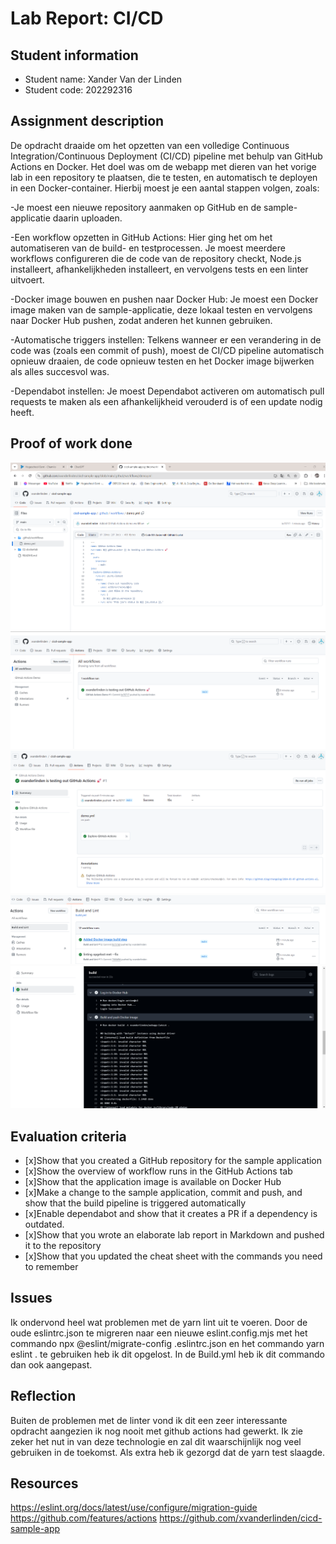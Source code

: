 # Lab Report: CI/CD

## Student information

- Student name: Xander Van der Linden
- Student code: 202292316

## Assignment description

De opdracht draaide om het opzetten van een volledige Continuous Integration/Continuous Deployment (CI/CD) pipeline met behulp van GitHub Actions en Docker. Het doel was om de webapp met dieren van het vorige lab in een repository te plaatsen, die te testen, en automatisch te deployen in een Docker-container. Hierbij moest je een aantal stappen volgen, zoals:

-Je moest een nieuwe repository aanmaken op GitHub en de sample-applicatie daarin uploaden.

-Een workflow opzetten in GitHub Actions: Hier ging het om het automatiseren van de build- en testprocessen. Je moest meerdere workflows configureren die de code van de repository checkt, Node.js installeert, afhankelijkheden installeert, en vervolgens tests en een linter uitvoert.

-Docker image bouwen en pushen naar Docker Hub: Je moest een Docker image maken van de sample-applicatie, deze lokaal testen en vervolgens naar Docker Hub pushen, zodat anderen het kunnen gebruiken.

-Automatische triggers instellen: Telkens wanneer er een verandering in de code was (zoals een commit of push), moest de CI/CD pipeline automatisch opnieuw draaien, de code opnieuw testen en het Docker image bijwerken als alles succesvol was.

-Dependabot instellen: Je moest Dependabot activeren om automatisch pull requests te maken als een afhankelijkheid verouderd is of een update nodig heeft.

## Proof of work done

![alt text](image-3.png)
![alt text](image-4.png)
![alt text](image-5.png)
![alt text](image-6.png)
![alt text](image-7.png)

## Evaluation criteria

- [x]Show that you created a GitHub repository for the sample application
- [x]Show the overview of workflow runs in the GitHub Actions tab
- [x]Show that the application image is available on Docker Hub
- [x]Make a change to the sample application, commit and push, and show that the build pipeline is triggered automatically
- [x]Enable dependabot and show that it creates a PR if a dependency is outdated.
- [x]Show that you wrote an elaborate lab report in Markdown and pushed it to the repository
- [x]Show that you updated the cheat sheet with the commands you need to remember

## Issues

Ik ondervond heel wat problemen met de yarn lint uit te voeren. Door de oude eslintrc.json te migreren naar een nieuwe eslint.config.mjs met het commando npx @eslint/migrate-config .eslintrc.json en het commando yarn eslint . te gebruiken heb ik dit opgelost. In de Build.yml heb ik dit commando dan ook aangepast.

## Reflection

Buiten de problemen met de linter vond ik dit een zeer interessante opdracht aangezien ik nog nooit met github actions had gewerkt. Ik zie zeker het nut in van deze technologie en zal dit waarschijnlijk nog veel gebruiken in de toekomst. Als extra heb ik gezorgd dat de yarn test slaagde.

## Resources

<https://eslint.org/docs/latest/use/configure/migration-guide>
<https://github.com/features/actions>
<https://github.com/xvanderlinden/cicd-sample-app>
